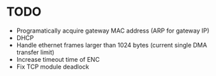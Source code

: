 # TODO
- Programatically acquire gateway MAC address (ARP for gateway IP)
- DHCP
- Handle ethernet frames larger than 1024 bytes (current single DMA transfer limit)
- Increase timeout time of ENC
- Fix TCP module deadlock